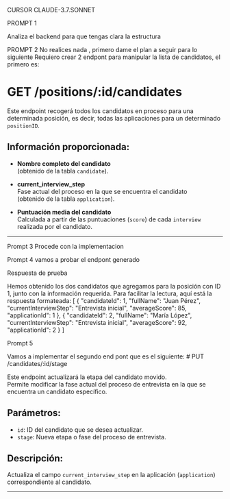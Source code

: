 CURSOR CLAUDE-3.7.SONNET

PROMPT 1

Analiza el backend para que tengas clara la estructura

PROMPT 2
No realices nada , primero dame el plan a seguir para lo siguiente Requiero crear 2 endpont para manipular la lista de candidatos, el primero es:

# GET /positions/:id/candidates

Este endpoint recogerá todos los candidatos en proceso para una determinada posición, es decir, todas las aplicaciones para un determinado `positionID`.

## Información proporcionada:

- **Nombre completo del candidato**  
  (obtenido de la tabla `candidate`).

- **current_interview_step**  
  Fase actual del proceso en la que se encuentra el candidato  
  (obtenido de la tabla `application`).

- **Puntuación media del candidato**  
  Calculada a partir de las puntuaciones (`score`) de cada `interview` realizada por el candidato.

---

Prompt 3
Procede con la implementacion

Prompt 4
vamos a probar el endpont generado

Respuesta de prueba

Hemos obtenido los dos candidatos que agregamos para la posición con ID 1, junto con la información requerida.
Para facilitar la lectura, aquí está la respuesta formateada:
[
{
"candidateId": 1,
"fullName": "Juan Pérez",
"currentInterviewStep": "Entrevista inicial",
"averageScore": 85,
"applicationId": 1
},
{
"candidateId": 2,
"fullName": "María López",
"currentInterviewStep": "Entrevista inicial",
"averageScore": 92,
"applicationId": 2
}
]

Prompt 5

Vamos a implementar el segundo end pont que es el siguiente: # PUT /candidates/:id/stage

Este endpoint actualizará la etapa del candidato movido.  
Permite modificar la fase actual del proceso de entrevista en la que se encuentra un candidato específico.

## Parámetros:

- `id`: ID del candidato que se desea actualizar.
- `stage`: Nueva etapa o fase del proceso de entrevista.

## Descripción:

Actualiza el campo `current_interview_step` en la aplicación (`application`) correspondiente al candidato.

---
